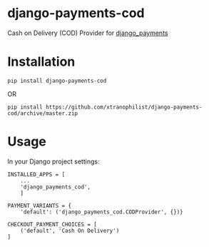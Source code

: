 # django-payments-cod

Cash on Delivery (COD) Provider for [django_payments](https://django-payments.readthedocs.org/)


Installation
========================

```
pip install django-payments-cod
```

OR

```
pip install https://github.com/xtranophilist/django-payments-cod/archive/master.zip
```


Usage
==============

In your Django project settings:

```
INSTALLED_APPS = [
    ...
    'django_payments_cod',
    ]
```


```
PAYMENT_VARIANTS = {
    'default': ('django_payments_cod.CODProvider', {})}
```


```
CHECKOUT_PAYMENT_CHOICES = [
    ('default', 'Cash On Delivery')
]
```
